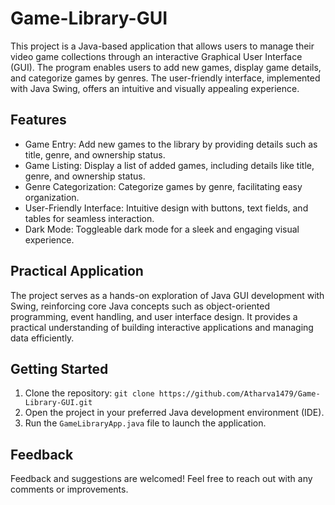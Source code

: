 # Game-Library-GUI
This project is a Java-based application that allows users to manage their video game collections through an interactive Graphical User Interface (GUI). The program enables users to add new games, display game details, and categorize games by genres. The user-friendly interface, implemented with Java Swing, offers an intuitive and visually appealing experience.

## Features
- Game Entry: Add new games to the library by providing details such as title, genre, and ownership status.
- Game Listing: Display a list of added games, including details like title, genre, and ownership status.
- Genre Categorization: Categorize games by genre, facilitating easy organization.
- User-Friendly Interface: Intuitive design with buttons, text fields, and tables for seamless interaction.
- Dark Mode: Toggleable dark mode for a sleek and engaging visual experience.

## Practical Application
The project serves as a hands-on exploration of Java GUI development with Swing, reinforcing core Java concepts such as object-oriented programming, event handling, and user interface design. It provides a practical understanding of building interactive applications and managing data efficiently.

## Getting Started
1. Clone the repository: `git clone https://github.com/Atharva1479/Game-Library-GUI.git`
2. Open the project in your preferred Java development environment (IDE).
3. Run the `GameLibraryApp.java` file to launch the application.

## Feedback
Feedback and suggestions are welcomed! Feel free to reach out with any comments or improvements.
